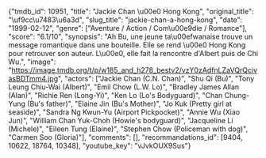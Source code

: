 {"tmdb_id": 10951, "title": "Jackie Chan \u00e0 Hong Kong", "original_title": "\uf9cc\u7483\u6a3d", "slug_title": "jackie-chan-a-hong-kong", "date": "1999-02-12", "genre": ["Aventure / Action / Com\u00e9die / Romance"], "score": "6.1/10", "synopsis": "Ah Bu, une jeune ta\u00efwanaise trouve un message romantique dans une bouteille. Elle se rend \u00e0 Hong Kong pour retrouver son auteur. L\u00e0, elle fait la rencontre d'Albert puis de Chi Wu.", "image": "https://image.tmdb.org/t/p/w185_and_h278_bestv2/vzY0zAdfnLZaVQrQcivasBDTmm4.jpg", "actors": ["Jackie Chan (C.N. Chan)", "Shu Qi (Bu)", "Tony Leung Chiu-Wai (Albert)", "Emil Chow (L.W. Lo)", "Bradley James Allan (Alan)", "Richie Ren (Long-Yi)", "Ken Lo (Lo's Bodyguard)", "Chan Chung-Yung (Bu's father)", "Elaine Jin (Bu's Mother)", "Jo Kuk (Pretty girl at seaside)", "Sandra Ng Kwun-Yu (Airport Pickpocket)", "Annie Wu (Xiao Jun)", "William Chan Yuk-Choh (Howie's bodyguard)", "Jacqueline Li (Michele)", "Eileen Tung (Elaine)", "Stephen Chow (Policeman with dog)", "Carmen Soo (Gloria)"], "comments": [], "recommandations_id": [9404, 10622, 18764, 10348], "youtube_key": "vJvkOUX9Sus"}